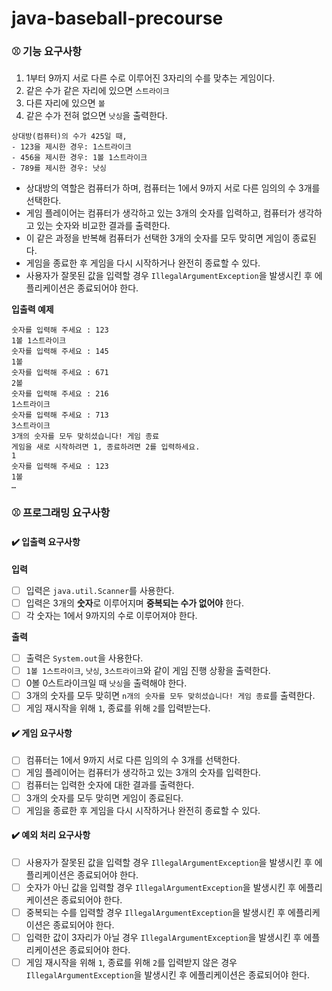 # java-baseball-precourse

### ⚾️ 기능 요구사항

1. 1부터 9까지 서로 다른 수로 이루어진 3자리의 수를 맞추는 게임이다.
2. 같은 수가 같은 자리에 있으면 `스트라이크`
3. 다른 자리에 있으면 `볼`
4. 같은 수가 전혀 없으면 `낫싱`을 출력한다.

```
상대방(컴퓨터)의 수가 425일 때,
- 123을 제시한 경우: 1스트라이크
- 456을 제시한 경우: 1볼 1스트라이크
- 789를 제시한 경우: 낫싱
```

- 상대방의 역할은 컴퓨터가 하며, 컴퓨터는 1에서 9까지 서로 다른 임의의 수 3개를 선택한다.
- 게임 플레이어는 컴퓨터가 생각하고 있는 3개의 숫자를 입력하고, 컴퓨터가 생각하고 있는 숫자와 비교한 결과를 출력한다.
- 이 같은 과정을 반복해 컴퓨터가 선택한 3개의 숫자를 모두 맞히면 게임이 종료된다.
- 게임을 종료한 후 게임을 다시 시작하거나 완전히 종료할 수 있다.
- 사용자가 잘못된 값을 입력할 경우 `IllegalArgumentException`을 발생시킨 후 에플리케이션은 종료되어야 한다.

**입출력 예제**

```text
숫자를 입력해 주세요 : 123
1볼 1스트라이크
숫자를 입력해 주세요 : 145
1볼
숫자를 입력해 주세요 : 671
2볼
숫자를 입력해 주세요 : 216
1스트라이크
숫자를 입력해 주세요 : 713
3스트라이크
3개의 숫자를 모두 맞히셨습니다! 게임 종료
게임을 새로 시작하려면 1, 종료하려면 2를 입력하세요.
1
숫자를 입력해 주세요 : 123
1볼
…
```

### ⚾️ 프로그래밍 요구사항
#### ✔️ 입출력 요구사항
**입력**
-[ ] 입력은 `java.util.Scanner`를 사용한다.
-[ ] 입력은 3개의 **숫자**로 이루어지며 **중복되는 수가 없어야** 한다.
-[ ] 각 숫자는 1에서 9까지의 수로 이루어져야 한다.

**출력**
-[ ] 출력은 `System.out`을 사용한다.
-[ ] `1볼 1스트라이크`, `낫싱`, `3스트라이크`와 같이 게임 진행 상황을 출력한다.
-[ ] 0볼 0스트라이크일 때 `낫싱`을 출력해야 한다.
-[ ] 3개의 숫자를 모두 맞히면 `n개의 숫자를 모두 맞히셨습니다! 게임 종료`를 출력한다.
-[ ] 게임 재시작을 위해 `1`, 종료를 위해 `2`를 입력받는다.

#### ✔️ 게임 요구사항
-[ ] 컴퓨터는 1에서 9까지 서로 다른 임의의 수 3개를 선택한다.
- [ ] 게임 플레이어는 컴퓨터가 생각하고 있는 3개의 숫자를 입력한다.
- [ ] 컴퓨터는 입력한 숫자에 대한 결과를 출력한다.
- [ ] 3개의 숫자를 모두 맞히면 게임이 종료된다.
- [ ] 게임을 종료한 후 게임을 다시 시작하거나 완전히 종료할 수 있다.

#### ✔️ 예외 처리 요구사항
- [ ] 사용자가 잘못된 값을 입력할 경우 `IllegalArgumentException`을 발생시킨 후 에플리케이션은 종료되어야 한다.
- [ ] 숫자가 아닌 값을 입력할 경우 `IllegalArgumentException`을 발생시킨 후 에플리케이션은 종료되어야 한다.
- [ ] 중복되는 수를 입력할 경우 `IllegalArgumentException`을 발생시킨 후 에플리케이션은 종료되어야 한다.
- [ ] 입력한 값이 3자리가 아닐 경우 `IllegalArgumentException`을 발생시킨 후 에플리케이션은 종료되어야 한다.
- [ ] 게임 재시작을 위해 `1`, 종료를 위해 `2`를 입력받지 않은 경우 `IllegalArgumentException`을 발생시킨 후 에플리케이션은 종료되어야 한다.
